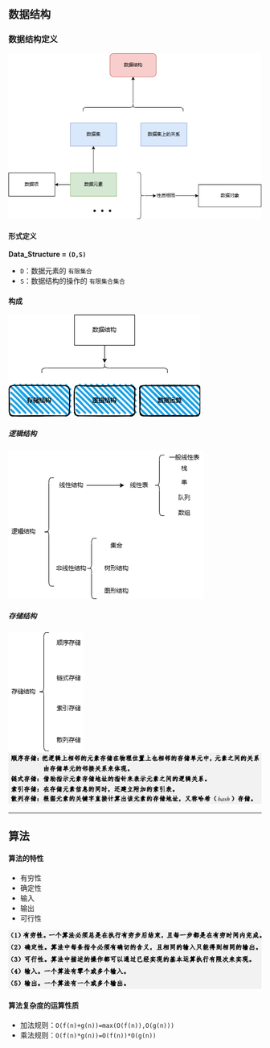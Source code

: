 ## 数据结构
### 数据结构定义

![alt text](../资源/数据结构定义类图.drawio.png)

#### 形式定义
**Data_Structure = `(D,S)`**
- `D`：数据元素的 `有限集合`
- `S`：数据结构的操作的 `有限集合集合`

#### 构成
![alt text](../资源/数据结构构成.drawio.png)

##### 逻辑结构
![alt text](../资源/逻辑结构的定义类图.drawio.png)
##### 存储结构
![alt text](../资源/存储结构.drawio.png)
![alt text](../资源/存储结构.png)

---
## 算法

#### 算法的特性

- 有穷性
- 确定性
- 输入
- 输出
- 可行性

![alt text](../资源/算法特性详解.png)
#### 算法复杂度的运算性质
- 加法规则：`O(f(n)+g(n))=max(O(f(n)),O(g(n)))`
- 乘法规则：`O(f(n)*g(n))=O(f(n))*O(g(n))`
